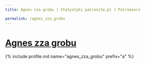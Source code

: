 ```yaml
---
title: Agnes zza grobu | Statystyki patronite.pl | Patromierz

permalink: /agnes_zza_grobu
---
```


# [Agnes zza grobu](https://patronite.pl/agnes_zza_grobu)

{% include profile.md name="agnes_zza_grobu" prefix="a" %}
